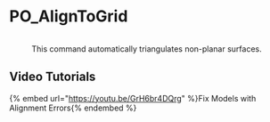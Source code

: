 # PO_AlignToGrid



<div>
<figure>
  <img src="https://user-images.githubusercontent.com/9031066/211238032-5833de73-ac07-48e7-8bb7-d3289a81649a.gif" alt="">
  <figcaption>
    <p>This command automatically triangulates non-planar surfaces.</p>
  </figcaption>
</figure>
</div>

## Video Tutorials

{% embed url="https://youtu.be/GrH6br4DQrg" %}Fix Models with Alignment Errors{% endembed %}

